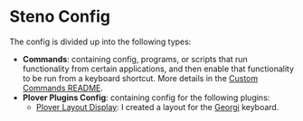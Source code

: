 # Steno Config

The config is divided up into the following types:

- **Commands**: containing config, programs, or scripts that run
  functionality from certain applications, and then enable that functionality to
  be run from a keyboard shortcut. More details in the [Custom Commands
  README][].
- **Plover Plugins Config**: containing config for the following plugins:
  - [Plover Layout Display][]: I created a layout for the [Georgi][] keyboard.

[Custom Commands README]: ./commands
[Georgi]: https://www.gboards.ca/product/georgi
[Plover Layout Display]: https://github.com/morinted/plover_layout_display
[Plover Plugins]: https://github.com/openstenoproject/plover/wiki/Plugins
